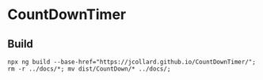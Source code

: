 # CountDownTimer

## Build
```
npx ng build --base-href="https://jcollard.github.io/CountDownTimer/"; rm -r ../docs/*; mv dist/CountDown/* ../docs/;
```